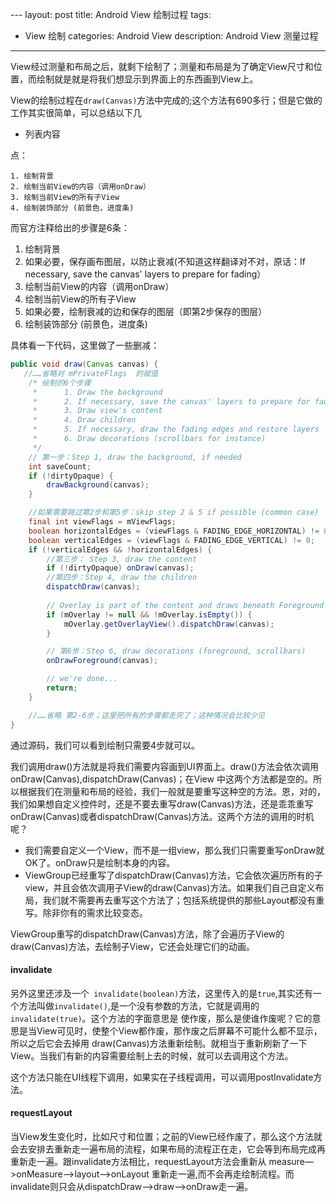 ​---
layout: post
title: Android View 绘制过程
tags:
- View 绘制
categories: Android View
description: Android View 测量过程
---	

View经过测量和布局之后，就剩下绘制了；测量和布局是为了确定View尺寸和位置，而绘制就是就是将我们想显示到界面上的东西画到View上。

​	View的绘制过程在`draw(Canvas)`方法中完成的;这个方法有690多行；但是它做的工作其实很简单，可以总结以下几

 - 列表内容

点：

	1. 绘制背景
	2. 绘制当前View的内容（调用onDraw）
	3. 绘制当前View的所有子View
	4. 绘制装饰部分 (前景色，进度条)

而官方注释给出的步骤是6条：

1. 绘制背景
2. 如果必要，保存画布图层，以防止衰减(不知道这样翻译对不对，原话：If necessary, save the canvas' layers to prepare for fading）
3. 绘制当前View的内容（调用onDraw）
4. 绘制当前View的所有子View
5. 如果必要，绘制衰减的边和保存的图层（即第2步保存的图层）
6. 绘制装饰部分 (前景色，进度条)

具体看一下代码，这里做了一些删减：

```Java
public void draw(Canvas canvas) {
   //……省略对 mPrivateFlags  的赋值
    /* 绘制的6个步骤
     *      1. Draw the background
     *      2. If necessary, save the canvas' layers to prepare for fading
     *      3. Draw view's content
     *      4. Draw children
     *      5. If necessary, draw the fading edges and restore layers
     *      6. Draw decorations (scrollbars for instance)
     */
    // 第一步：Step 1, draw the background, if needed
    int saveCount;
    if (!dirtyOpaque) {
        drawBackground(canvas);
    }

    //如果需要跳过第2步和第5步：skip step 2 & 5 if possible (common case)
    final int viewFlags = mViewFlags;
    boolean horizontalEdges = (viewFlags & FADING_EDGE_HORIZONTAL) != 0;
    boolean verticalEdges = (viewFlags & FADING_EDGE_VERTICAL) != 0;
    if (!verticalEdges && !horizontalEdges) {
        //第三步： Step 3, draw the content
        if (!dirtyOpaque) onDraw(canvas);
        //第四步：Step 4, draw the children
        dispatchDraw(canvas);
      
        // Overlay is part of the content and draws beneath Foreground
        if (mOverlay != null && !mOverlay.isEmpty()) {
            mOverlay.getOverlayView().dispatchDraw(canvas);
        }

        // 第6步：Step 6, draw decorations (foreground, scrollbars)
        onDrawForeground(canvas);

        // we're done...
        return;
    }

    //……省略 第2-6步；这里把所有的步骤都走完了；这种情况会比较少见
}
```

通过源码，我们可以看到绘制只需要4步就可以。

我们调用draw()方法就是将我们需要内容画到UI界面上。draw()方法会依次调用onDraw(Canvas),dispatchDraw(Canvas)；在View 中这两个方法都是空的。所以根据我们在测量和布局的经验，我们一般就是要重写这种空的方法。恩，对的，我们如果想自定义控件时，还是不要去重写draw(Canvas)方法，还是乖乖重写onDraw(Canvas)或者dispatchDraw(Canvas)方法。这两个方法的调用的时机呢？

- 我们需要自定义一个View，而不是一组view，那么我们只需要重写onDraw就OK了。onDraw只是绘制本身的内容。
- ViewGroup已经重写了dispatchDraw(Canvas)方法，它会依次遍历所有的子view，并且会依次调用子View的draw(Canvas)方法。如果我们自己自定义布局，我们就不需要再去重写这个方法了；包括系统提供的那些Layout都没有重写。除非你有的需求比较变态。


ViewGroup重写的dispatchDraw(Canvas)方法，除了会遍历子View的draw(Canvas)方法，去绘制子View，它还会处理它们的动画。

#### invalidate

​	另外这里还涉及一个` invalidate(boolean)`方法，这里传入的是`true`,其实还有一个方法叫做`invalidate()`,是一个没有参数的方法，它就是调用的`invalidate(true)`。这个方法的字面意思是 使作废，那么是使谁作废呢？它的意思是当View可见时，使整个View都作废，那作废之后屏幕不可能什么都不显示，所以之后它会去掉用 draw(Canvas)方法重新绘制。就相当于重新刷新了一下View。当我们有新的内容需要绘制上去的时候，就可以去调用这个方法。

​	这个方法只能在UI线程下调用，如果实在子线程调用，可以调用postInvalidate方法。

#### requestLayout

​	当View发生变化时，比如尺寸和位置；之前的View已经作废了，那么这个方法就会去安排去重新走一遍布局的流程，如果布局的流程正在走，它会等到布局完成再重新走一遍。跟invalidate方法相比，requestLayout方法会重新从 measure—>onMeasure—>layout—>onLayout 重新走一遍,而不会再走绘制流程。而invalidate则只会从dispatchDraw—>draw—>onDraw走一遍。






